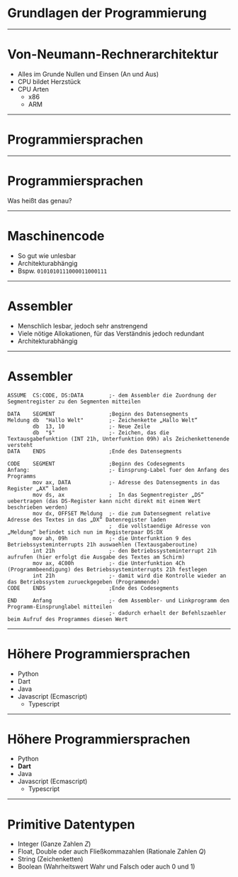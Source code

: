 # Grundlagen der Programmierung

---


# Von-Neumann-Rechnerarchitektur
- Alles im Grunde Nullen und Einsen (An und Aus)
- CPU bildet Herzstück
- CPU Arten
  - x86
  - ARM

---

# Programmiersprachen

---

# Programmiersprachen

Was heißt das genau?

---

# Maschinencode

- So gut wie unlesbar
- Architekturabhängig 
- Bspw. `0101010111000011000111`

---

# Assembler 

- Menschlich lesbar, jedoch sehr anstrengend
- Viele nötige Allokationen, für das Verständnis jedoch redundant
- Architekturabhängig 

---

# Assembler
```console
ASSUME  CS:CODE, DS:DATA        ;- dem Assembler die Zuordnung der Segmentregister zu den Segmenten mitteilen

DATA    SEGMENT                 ;Beginn des Datensegments
Meldung db  "Hallo Welt"        ;- Zeichenkette „Hallo Welt“
        db  13, 10              ;- Neue Zeile
        db  "$"                 ;- Zeichen, das die Textausgabefunktion (INT 21h, Unterfunktion 09h) als Zeichenkettenende versteht
DATA    ENDS                    ;Ende des Datensegments

CODE    SEGMENT                 ;Beginn des Codesegments
Anfang:                         ;- Einsprung-Label fuer den Anfang des Programms
        mov ax, DATA            ;- Adresse des Datensegments in das Register „AX“ laden
        mov ds, ax              ;  In das Segmentregister „DS“ uebertragen (das DS-Register kann nicht direkt mit einem Wert beschrieben werden)
        mov dx, OFFSET Meldung  ;- die zum Datensegment relative Adresse des Textes in das „DX“ Datenregister laden
                                ;  die vollstaendige Adresse von „Meldung“ befindet sich nun im Registerpaar DS:DX
        mov ah, 09h             ;- die Unterfunktion 9 des Betriebssysteminterrupts 21h auswaehlen (Textausgaberoutine)
        int 21h                 ;- den Betriebssysteminterrupt 21h aufrufen (hier erfolgt die Ausgabe des Textes am Schirm)
        mov ax, 4C00h           ;- die Unterfunktion 4Ch (Programmbeendigung) des Betriebssysteminterrupts 21h festlegen
        int 21h                 ;- damit wird die Kontrolle wieder an das Betriebssystem zurueckgegeben (Programmende)
CODE    ENDS                    ;Ende des Codesegments

END     Anfang                  ;- dem Assembler- und Linkprogramm den Programm-Einsprunglabel mitteilen
                                ;- dadurch erhaelt der Befehlszaehler beim Aufruf des Programmes diesen Wert
```

---

# Höhere Programmiersprachen 

- Python
- Dart
- Java
- Javascript (Ecmascript)
    - Typescript

---

# Höhere Programmiersprachen 

- Python
- **Dart**
- Java
- Javascript (Ecmascript)
    - Typescript

---

# Primitive Datentypen
- Integer (Ganze Zahlen $Z$)
- Float, Double oder auch Fließkommazahlen (Rationale Zahlen $Q$)
- String (Zeichenketten)
- Boolean (Wahrheitswert Wahr und Falsch oder auch 0 und 1)